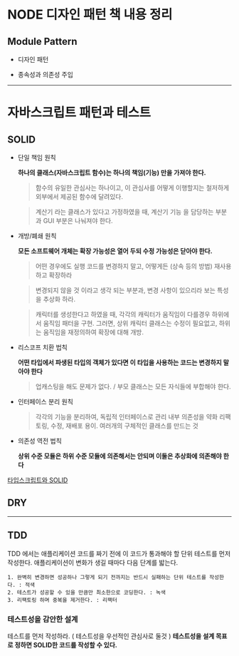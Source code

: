 # NODE 디자인 패턴 책 내용 정리

## Module Pattern

- 디자인 패턴

- 종속성과 의존성 주입


---


# 자바스크립트 패턴과 테스트

## SOLID

- 단일 책임 원칙

  **하나의 클래스(자바스크립트 함수)는 하나의 책임(기능) 만을 가져야 한다.**

  > 함수의 유일한 관심사는 하나이고, 이 관심사를 어떻게 이행할지는 철저하게 외부에서 제공된 함수에 달려있다.

  > 계산기 라는 클래스가 있다고 가정하였을 때, 계산기 기능 을 담당하는 부분과 GUI 부분은 나눠져야 한다.



- 개방/폐쇄 원칙

  **모든 소프트웨어 개체는 확장 가능성은 열어 두되 수정 가능성은 닫아야 한다.**
  
  > 어떤 경우에도 실행 코드를 변경하지 말고, 어떻게든 (상속 등의 방법) 재사용하고 확장하라
  
  > 변경되지 않을 것 이라고 생각 되는 부분과, 변경 사항이 있으리라 보는 특성을 추상화 하라.
  
  > 캐릭터를 생성한다고 하였을 때, 각각의 캐릭터가 움직임이 다를경우 하위에서 움직임 패터을 구현. 그러면, 상위 캐릭터 클래스는 수정이 필요없고, 하위는 움직임을 재정의하여 확장에 대해 개방.
  
  
- 리스코프 치환 법칙

  **어떤 타입에서 파생된 타입의 객체가 있다면 이 타입을 사용하는 코드는 변경하지 말아야 한다**
  
  > 업캐스팅을 해도 문제가 없다. / 부모 클래스는 모든 자식들에 부합해야 한다. 
  

- 인터페이스 분리 원칙
  
  > 각각의 기능을 분리하여, 독립적 인터페이스로 관리 내부 의존성을 약화 리팩토링, 수정, 재배포 용이. 여러개의 구체적인 클래스를 만드는 것



- 의존성 역전 법칙
  
  **상위 수준 모듈은 하위 수준 모듈에 의존해서는 안되며 이둘은 추상화에 의존해야 한다**

[타입스크립트와 SOLID](https://medium.com/humanscape-tech/solid-%EB%B2%95%EC%B9%99-%E4%B8%AD-lid-fb9b89e383ef)

## DRY

---

## TDD

TDD 에서는 애플리케이션 코드를 짜기 전에 이 코드가 통과해야 할 단위 테스트를 먼저 작성한다.
애플리케이션이 변화가 생길 때마다 다음 단계를 밟는다.

```
1. 완벽히 변경하면 성공하나 그렇게 되기 전까지는 반드시 실패하는 단위 테스트를 작성한다. : 적색
2. 테스트가 성공할 수 있을 만큼만 최소한으로 코딩한다. : 녹색
3. 리팩토링 하며 중복을 제거한다. : 리팩터
```

### 테스트성을 감안한 설계

테스트를 먼저 작성하라. ( 테스트성을 우선적인 관심사로 둘것 )
**테스트성을 설계 목표로 정하면 SOLID한 코드를 작성할 수 있다.**







